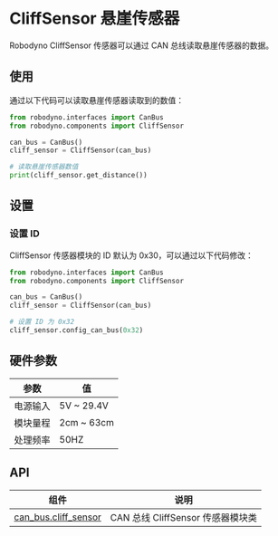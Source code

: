 # CliffSensor 悬崖传感器

Robodyno CliffSensor 传感器可以通过 CAN 总线读取悬崖传感器的数据。


## 使用

通过以下代码可以读取悬崖传感器读取到的数值：

```python
from robodyno.interfaces import CanBus
from robodyno.components import CliffSensor

can_bus = CanBus()
cliff_sensor = CliffSensor(can_bus)

# 读取悬崖传感器数值
print(cliff_sensor.get_distance())
```

## 设置

### 设置 ID

CliffSensor 传感器模块的 ID 默认为 0x30，可以通过以下代码修改：

```python
from robodyno.interfaces import CanBus
from robodyno.components import CliffSensor

can_bus = CanBus()
cliff_sensor = CliffSensor(can_bus)

# 设置 ID 为 0x32
cliff_sensor.config_can_bus(0x32)
```


## 硬件参数

| 参数       | 值                          |
| ---------- | -------------------------- |
| 电源输入    | 5V ~ 29.4V                 |
| 模块量程    | 2cm ~ 63cm                 |
| 处理频率    | 50HZ                       |

## API

| 组件                                                                    | 说明                      |
| ----------------------------------------------------------------------- | ------------------------- |
| [can_bus.cliff_sensor](../../../references/components/can_bus/cliff_sensor) | CAN 总线 CliffSensor 传感器模块类 |

